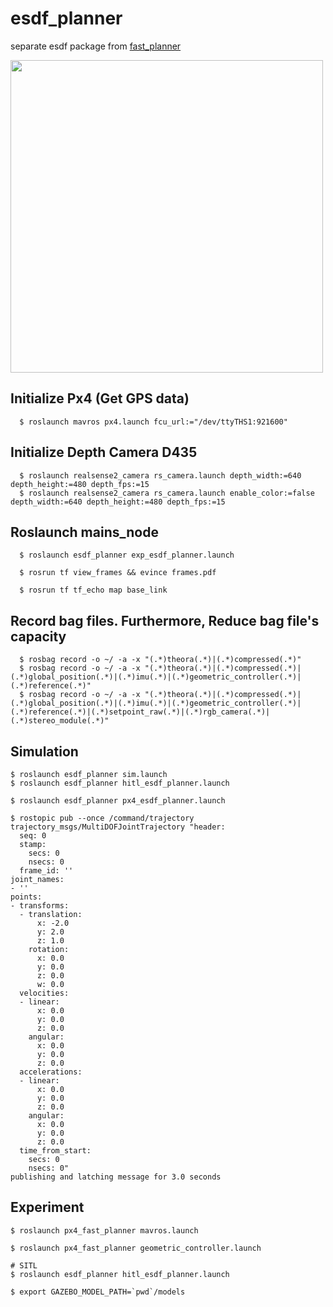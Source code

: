 # esdf_planner
separate esdf package from [fast_planner](https://github.com/HKUST-Aerial-Robotics/Fast-Planner)

<img src="https://user-images.githubusercontent.com/69444682/160658182-89b4e271-4fe5-4c73-b2d9-41fdee4f34c7.jpg" width="500">

## Initialize Px4 (Get GPS data)
```shell
  $ roslaunch mavros px4.launch fcu_url:="/dev/ttyTHS1:921600"
```

## Initialize Depth Camera D435
```shell
  $ roslaunch realsense2_camera rs_camera.launch depth_width:=640 depth_height:=480 depth_fps:=15
  $ roslaunch realsense2_camera rs_camera.launch enable_color:=false depth_width:=640 depth_height:=480 depth_fps:=15
```

## Roslaunch mains_node
```shell
  $ roslaunch esdf_planner exp_esdf_planner.launch
```
```shell
  $ rosrun tf view_frames && evince frames.pdf
```
```shell
  $ rosrun tf tf_echo map base_link
```

## Record bag files. Furthermore, Reduce bag file's capacity
```shell
  $ rosbag record -o ~/ -a -x "(.*)theora(.*)|(.*)compressed(.*)"
  $ rosbag record -o ~/ -a -x "(.*)theora(.*)|(.*)compressed(.*)|(.*)global_position(.*)|(.*)imu(.*)|(.*)geometric_controller(.*)|(.*)reference(.*)"
  $ rosbag record -o ~/ -a -x "(.*)theora(.*)|(.*)compressed(.*)|(.*)global_position(.*)|(.*)imu(.*)|(.*)geometric_controller(.*)|(.*)reference(.*)|(.*)setpoint_raw(.*)|(.*)rgb_camera(.*)|(.*)stereo_module(.*)"
```

## Simulation
```shell
$ roslaunch esdf_planner sim.launch
$ roslaunch esdf_planner hitl_esdf_planner.launch
```
```shell
$ roslaunch esdf_planner px4_esdf_planner.launch
```
```shell
$ rostopic pub --once /command/trajectory trajectory_msgs/MultiDOFJointTrajectory "header:
  seq: 0
  stamp:
    secs: 0
    nsecs: 0
  frame_id: ''
joint_names:
- ''
points:
- transforms:
  - translation:
      x: -2.0
      y: 2.0
      z: 1.0
    rotation:
      x: 0.0
      y: 0.0
      z: 0.0
      w: 0.0
  velocities:
  - linear:
      x: 0.0
      y: 0.0
      z: 0.0
    angular:
      x: 0.0
      y: 0.0
      z: 0.0
  accelerations:
  - linear:
      x: 0.0
      y: 0.0
      z: 0.0
    angular:
      x: 0.0
      y: 0.0
      z: 0.0
  time_from_start:
    secs: 0
    nsecs: 0" 
publishing and latching message for 3.0 seconds
```

## Experiment
```shell
$ roslaunch px4_fast_planner mavros.launch
```
```shell
$ roslaunch px4_fast_planner geometric_controller.launch
```
```shell
# SITL
$ roslaunch esdf_planner hitl_esdf_planner.launch
```
```shell
$ export GAZEBO_MODEL_PATH=`pwd`/models
```
